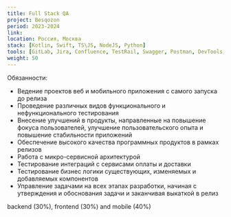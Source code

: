 ```yaml
---
title: Full Stack QA
project: Besqozon
period: 2023-2024
link: 
location: Россия, Москва
stack: [Kotlin, Swift, TS\JS, NodeJS, Python]
tools: [GitLab, Jira, Confluence, TestRail, Swagger, Postman, DevTools, Android Studio (Logcat), Charles proxy, Sentry, RabbitMQ, Kibana, Docker]
weight: 50
---
```


Обязанности:

- Ведение проектов веб и мобильного приложения с самого запуска до релиза
- Проведение различных видов функционального и нефункционального тестирования
- Внесение улучшений в продукты, направленные на повышение фокуса пользователей, улучшение пользовательского опыта и повышение стабильности приложений
- Обеспечение высокого качества программных продуктов в рамках релизов
- Работа с микро-сервисной архитектурой
- Тестирование интеграций с сервисами оплаты и доставки
- Тестирование бизнес логики существующих, изменяемых и добавляемых компонентов
- Управление задачами на всех этапах разработки, начиная с утверждения и обоснования задачи и заканчивая выкаткой в релиз

backend (30%), frontend (30%) and mobile (40%)